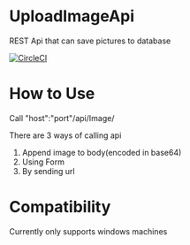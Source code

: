 # UploadImageApi
REST Api that can save pictures to database

[![CircleCI](https://circleci.com/gh/fengints/UploadImageApi.svg?style=shield)](https://circleci.com/pipelines/github/fengints/UploadImageApi)
# How to Use
Call "host":"port"/api/Image/

There are 3 ways of calling api
1. Append image to body(encoded in base64)
2. Using Form
3. By sending url

# Compatibility
Currently only supports windows machines
